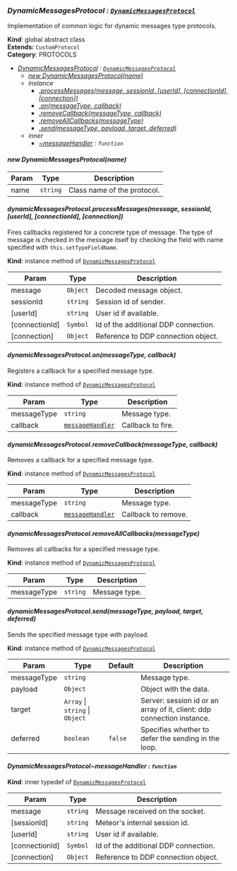 <a name="DynamicMessagesProtocol"></a>

### *DynamicMessagesProtocol : <code>[DynamicMessagesProtocol](#DynamicMessagesProtocol)</code>*
Implementation of common logic for dynamic messages type protocols.

**Kind**: global abstract class  
**Extends:** <code>CustomProtocol</code>  
**Category**: PROTOCOLS  

* *[DynamicMessagesProtocol](#DynamicMessagesProtocol) : <code>[DynamicMessagesProtocol](#DynamicMessagesProtocol)</code>*
    * *[new DynamicMessagesProtocol(name)](#new_DynamicMessagesProtocol_new)*
    * _instance_
        * *[.processMessages(message, sessionId, [userId], [connectionId], [connection])](#DynamicMessagesProtocol+processMessages)*
        * *[.on(messageType, callback)](#DynamicMessagesProtocol+on)*
        * *[.removeCallback(messageType, callback)](#DynamicMessagesProtocol+removeCallback)*
        * *[.removeAllCallbacks(messageType)](#DynamicMessagesProtocol+removeAllCallbacks)*
        * *[.send(messageType, payload, target, deferred)](#DynamicMessagesProtocol+send)*
    * _inner_
        * *[~messageHandler](#DynamicMessagesProtocol..messageHandler) : <code>function</code>*

<a name="new_DynamicMessagesProtocol_new"></a>

#### *new DynamicMessagesProtocol(name)*

| Param | Type | Description |
| --- | --- | --- |
| name | <code>string</code> | Class name of the protocol. |

<a name="DynamicMessagesProtocol+processMessages"></a>

#### *dynamicMessagesProtocol.processMessages(message, sessionId, [userId], [connectionId], [connection])*
Fires callbacks registered for a concrete type of message. The type of message is checked in
the message itself by checking the field with name specified with `this.setTypeFieldName`.

**Kind**: instance method of <code>[DynamicMessagesProtocol](#DynamicMessagesProtocol)</code>  

| Param | Type | Description |
| --- | --- | --- |
| message | <code>Object</code> | Decoded message object. |
| sessionId | <code>string</code> | Session id of sender. |
| [userId] | <code>string</code> | User id if available. |
| [connectionId] | <code>Symbol</code> | Id of the additional DDP connection. |
| [connection] | <code>Object</code> | Reference to DDP connection object. |

<a name="DynamicMessagesProtocol+on"></a>

#### *dynamicMessagesProtocol.on(messageType, callback)*
Registers a callback for a specified message type.

**Kind**: instance method of <code>[DynamicMessagesProtocol](#DynamicMessagesProtocol)</code>  

| Param | Type | Description |
| --- | --- | --- |
| messageType | <code>string</code> | Message type. |
| callback | <code>[messageHandler](#DynamicMessagesProtocol..messageHandler)</code> | Callback to fire. |

<a name="DynamicMessagesProtocol+removeCallback"></a>

#### *dynamicMessagesProtocol.removeCallback(messageType, callback)*
Removes a callback for a specified message type.

**Kind**: instance method of <code>[DynamicMessagesProtocol](#DynamicMessagesProtocol)</code>  

| Param | Type | Description |
| --- | --- | --- |
| messageType | <code>string</code> | Message type. |
| callback | <code>[messageHandler](#DynamicMessagesProtocol..messageHandler)</code> | Callback to remove. |

<a name="DynamicMessagesProtocol+removeAllCallbacks"></a>

#### *dynamicMessagesProtocol.removeAllCallbacks(messageType)*
Removes all callbacks for a specified message type.

**Kind**: instance method of <code>[DynamicMessagesProtocol](#DynamicMessagesProtocol)</code>  

| Param | Type | Description |
| --- | --- | --- |
| messageType | <code>string</code> | Message type. |

<a name="DynamicMessagesProtocol+send"></a>

#### *dynamicMessagesProtocol.send(messageType, payload, target, deferred)*
Sends the specified message type with payload.

**Kind**: instance method of <code>[DynamicMessagesProtocol](#DynamicMessagesProtocol)</code>  

| Param | Type | Default | Description |
| --- | --- | --- | --- |
| messageType | <code>string</code> |  | Message type. |
| payload | <code>Object</code> |  | Object with the data. |
| target | <code>Array</code> &#124; <code>string</code> &#124; <code>Object</code> |  | Server: session id or an array of it,                                       client: ddp connection instance. |
| deferred | <code>boolean</code> | <code>false</code> | Specifies whether to defer the sending in the loop. |

<a name="DynamicMessagesProtocol..messageHandler"></a>

#### *DynamicMessagesProtocol~messageHandler : <code>function</code>*
**Kind**: inner typedef of <code>[DynamicMessagesProtocol](#DynamicMessagesProtocol)</code>  

| Param | Type | Description |
| --- | --- | --- |
| message | <code>string</code> | Message received on the socket. |
| [sessionId] | <code>string</code> | Meteor's internal session id. |
| [userId] | <code>string</code> | User id if available. |
| [connectionId] | <code>Symbol</code> | Id of the additional DDP connection. |
| [connection] | <code>Object</code> | Reference to DDP connection object. |

